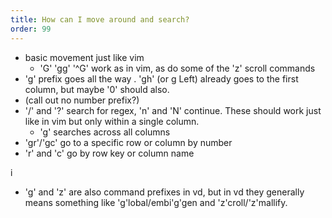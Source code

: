 ```yaml
---
title: How can I move around and search?
order: 99
---
```


- basic movement just like vim
  - 'G' 'gg' '^G' work as in vim, as do some of the 'z' scroll commands
- 'g' prefix goes all the way
.  'gh' (or g Left) already goes to the first column, but maybe '0' should also.
- (call out no number prefix?)
- '/' and '?' search for regex, 'n' and 'N' continue.  These should work just like in vim but only within a single column.
  - 'g' searches across all columns
- 'gr'/'gc' go to a specific row or column by number
- 'r' and 'c' go by row key or column name

i
  - 'g' and 'z' are also command prefixes in vd, but in vd they generally means something like 'g'lobal/embi'g'gen and 'z'croll/'z'mallify.  
